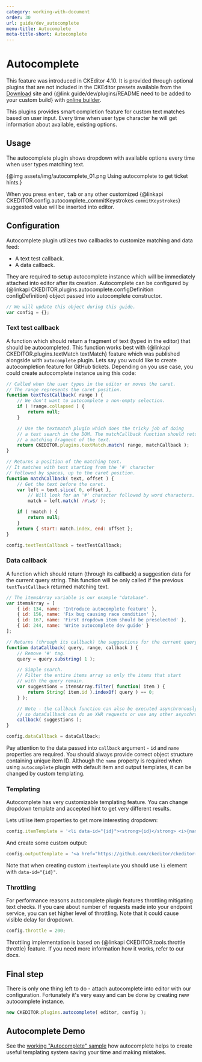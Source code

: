 ```yaml
---
category: working-with-document
order: 30
url: guide/dev_autocomplete
menu-title: Autocomplete
meta-title-short: Autocomplete
---
```

<!--
Copyright (c) 2003-2018, CKSource - Frederico Knabben. All rights reserved.
For licensing, see LICENSE.md.
-->

# Autocomplete

<info-box info="">
    This feature was introduced in CKEditor 4.10. It is provided through optional plugins that are not included in the CKEditor presets available from the <a href="https://ckeditor.com/ckeditor-4/download/">Download</a> site and {@link guide/dev/plugins/README need to be added to your custom build} with <a href="https://ckeditor.com/cke4/builder">online builder</a>.
</info-box>

This plugins provides smart completion feature for custom text matches based on user input. Every time when user type character he will get information about available, existing options.

## Usage

The autocomplete plugin shows dropdown with available options every time when user types matching text.

{@img assets/img/autocomplete_01.png Using autocomplete to get ticket hints.}

When you press <kbd>enter</kbd>, <kbd>tab</kbd> or any other customized {@linkapi CKEDITOR.config.autocomplete_commitKeystrokes `commitKeystrokes`} suggested value will be inserted into editor.

## Configuration

Autocomplete plugin utilizes two callbacks to customize matching and data feed:

* A text test callback.
* A data callback.

They are required to setup autocomplete instance which will be immediately attached into editor after its creation. Autocomplete can be configured by {@linkapi CKEDITOR.plugins.autocomplete.configDefinition configDefinition} object passed into autocomplete constructor.

```javascript
// We will update this object during this guide.
var config = {};
```

### Text test callback

A function which should return a fragment of text (typed in the editor) that should be autocompleted. This function works best with {@linkapi CKEDITOR.plugins.textMatch textMatch} feature which was published alongside with `autocomplete` plugin. Lets say you would like to create autocompletion feature for GitHub tickets. Depending on you use case, you could create autocomplete instance using this code:

```javascript
// Called when the user types in the editor or moves the caret.
// The range represents the caret position.
function textTestCallback( range ) {
	// We don't want to autocomplete a non-empty selection.
	if ( !range.collapsed ) {
		return null;
	}

	// Use the textmatch plugin which does the tricky job of doing
	// a text search in the DOM. The matchCallback function should return
	// a matching fragment of the text.
	return CKEDITOR.plugins.textMatch.match( range, matchCallback );
}

// Returns a position of the matching text.
// It matches with text starting from the '#' character
// followed by spaces, up to the caret position.
function matchCallback( text, offset ) {
	// Get the text before the caret.
	var left = text.slice( 0, offset ),
		// Will look for an '#' character followed by word characters.
		match = left.match( /#\w$/ );

	if ( !match ) {
		return null;
	}
	return { start: match.index, end: offset };
}

config.textTestCallback = textTestCallback;
```

### Data callback

A function which should return (through its callback) a suggestion data for the current query string. This function will be only called if the previous `textTestCallback` returned matching text.

```javascript
// The itemsArray variable is our example "database".
var itemsArray = [
	{ id: 134, name: 'Introduce autocomplete feature' },
	{ id: 156, name: 'Fix bug causing race condition' },
	{ id: 167, name: 'First dropdown item should be preselected' },
	{ id: 244, name: 'Write autocomplete dev guide' }
];

// Returns (through its callback) the suggestions for the current query.
function dataCallback( query, range, callback ) {
	// Remove '#' tag.
	query = query.substring( 1 );

	// Simple search.
	// Filter the entire items array so only the items that start
	// with the query remain.
	var suggestions = itemsArray.filter( function( item ) {
		return String( item.id ).indexOf( query ) == 0;
	} );

	// Note - the callback function can also be executed asynchronously
	// so dataCallback can do an XHR requests or use any other asynchronous API.
	callback( suggestions );
}

config.dataCallback = dataCallback;
```

Pay attention to the data passed into `callback` argument - `id` and `name` properties are required. You should always provide correct object structure containing unique item ID. Although the `name` property is required when using `autocomplete` plugin with default item and output templates, it can be changed by custom templating.

### Templating

Autocomplete has very customizable templating feature. You can change dropdown template and accepted hint to get very different results.

Lets utilise item properties to get more interesting dropdown:

```javascript
config.itemTemplate = '<li data-id="{id}"><strong>{id}</strong> <i>{name}</i></li>';
```

And create some custom output:

```javascript
config.outputTemplate = '<a href="https://github.com/ckeditor/ckeditor-dev/issues/{id}">#{id}</a>';
```

Note that when creating custom `itemTemplate` you should use `li` element with `data-id="{id}"`.

### Throttling

For performance reasons autocomplete plugin features throttling mitigating text checks. If you care about number of requests made into your endpoint service, you can set higher level of throttling. Note that it could cause visible delay for dropdown.

```javascript
config.throttle = 200;
```

Throttling implementation is based on {@linkapi CKEDITOR.tools.throttle throttle} feature. If you need more information how it works, refer to our docs.

## Final step

There is only one thing left to do - attach autocomplete into editor with our configuration. Fortunately it's very easy and can be done by creating new autocomplete instance.

```javascript
new CKEDITOR.plugins.autocomplete( editor, config );
```

## Autocomplete Demo

See the [working "Autocomplete" sample](https://sdk.ckeditor.com/samples/autocomplete.html) how autocomplete helps to create useful templating system saving your time and making mistakes.
